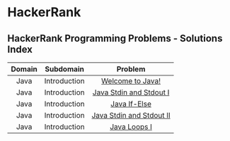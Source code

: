 # HackerRank

## HackerRank Programming Problems - Solutions Index

| Domain |   Subdomain  |                                                            Problem                                                            |
| :----: | :----------: | :---------------------------------------------------------------------------------------------------------------------------: |
|  Java  | Introduction |          [Welcome to Java!](https://andremarinho.gitbook.io/cpc/programming-problems/hackerrank/java/welcome-to-java)         |
|  Java  | Introduction |  [Java Stdin and Stdout I](https://andremarinho.gitbook.io/cpc/programming-problems/hackerrank/java/java-stdin-and-stdout-i)  |
|  Java  | Introduction |             [Java If-Else](https://andremarinho.gitbook.io/cpc/programming-problems/hackerrank/java/java-if-else)             |
|  Java  | Introduction | [Java Stdin and Stdout II](https://andremarinho.gitbook.io/cpc/programming-problems/hackerrank/java/java-stdin-and-stdout-ii) |
|  Java  | Introduction |             [Java Loops I](https://andremarinho.gitbook.io/cpc/programming-problems/hackerrank/java/java-loops-i)             |

